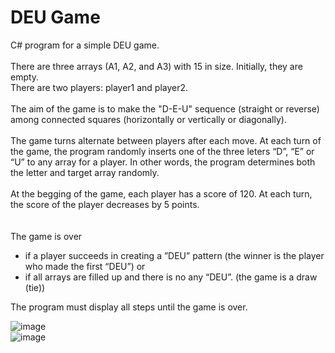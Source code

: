 # DEU Game

C# program for a simple DEU game. \
\
There are three arrays (A1, A2, and A3) with 15 in size. Initially, they are empty.\
There are two players: player1 and player2.\
\
The aim of the game is to make the "D-E-U" sequence (straight or reverse) among connected squares (horizontally or vertically or diagonally).\
\
The game turns alternate between players after each move. At each turn of the game, the program randomly inserts one of the three leters “D”, “E” or “U” to any array for a player. In other words, the program determines both the letter and target array randomly. \
\
At the begging of the game, each player has a score of 120. At each turn, the score of the player decreases by 5 points. \
\
\
The game is over
- if a player succeeds in creating a ”DEU” pattern (the winner is the player who made the first “DEU”)
or
- if all arrays are filled up and there is no any “DEU”. (the game is a draw (tie))

The program must display all steps until the game is over.

![image](https://user-images.githubusercontent.com/73431932/226404501-83ad7333-25d4-4191-8dee-94a5ce11de05.png)
\
![image](https://user-images.githubusercontent.com/73431932/226404608-196dd570-1a0c-4d86-83d7-69de6b92de0a.png)
